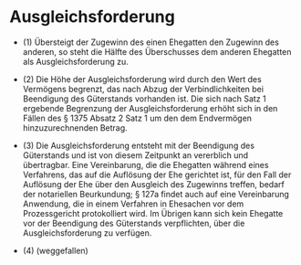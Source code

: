 # Ausgleichsforderung

- (1) Übersteigt der Zugewinn des einen Ehegatten den Zugewinn des anderen, so steht die Hälfte des Überschusses dem anderen Ehegatten als Ausgleichsforderung zu.

- (2) Die Höhe der Ausgleichsforderung wird durch den Wert des Vermögens begrenzt, das nach Abzug der Verbindlichkeiten bei Beendigung des Güterstands vorhanden ist. Die sich nach Satz 1 ergebende Begrenzung der Ausgleichsforderung erhöht sich in den Fällen des § 1375 Absatz 2 Satz 1 um den dem Endvermögen hinzuzurechnenden Betrag.

- (3) Die Ausgleichsforderung entsteht mit der Beendigung des Güterstands und ist von diesem Zeitpunkt an vererblich und übertragbar. Eine Vereinbarung, die die Ehegatten während eines Verfahrens, das auf die Auflösung der Ehe gerichtet ist, für den Fall der Auflösung der Ehe über den Ausgleich des Zugewinns treffen, bedarf der notariellen Beurkundung; § 127a findet auch auf eine Vereinbarung Anwendung, die in einem Verfahren in Ehesachen vor dem Prozessgericht protokolliert wird. Im Übrigen kann sich kein Ehegatte vor der Beendigung des Güterstands verpflichten, über die Ausgleichsforderung zu verfügen.

- (4) (weggefallen)

